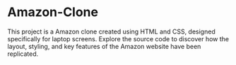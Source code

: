 # Amazon-Clone
This project is a  Amazon clone created using HTML and CSS, designed specifically for laptop screens. Explore the source code to discover how the layout, styling, and key features of the Amazon website have been replicated. 
